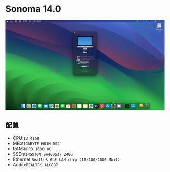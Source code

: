 # Sonoma 14.0
<img src =https://github.com/tin2233/Hackintosh-GIGABYTE-H81M-DS2-i3-4160-RX5500XT/blob/main/picture/h81m-macos-sonoma.jpg>

## 配置
- CPU:`I3 4160`
- MB:`GIGABYTE H81M DS2`
- RAM:`DDR3 1600 8G`
- SSD:`KINGSTON SA400S37 240G`
- Ethernet:`Realtek GbE LAN chip (10/100/1000 Mbit)`
- Audio:`REALTEK ALC887`
